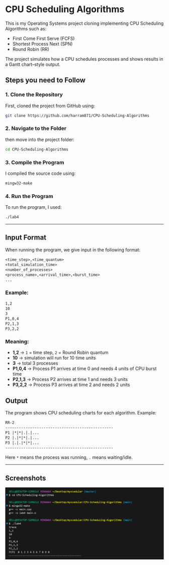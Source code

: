 
 # CPU Scheduling Algorithms

This is my Operating Systems project cloning implementing CPU Scheduling Algorithms such as:

* First Come First Serve (FCFS)
* Shortest Process Next (SPN)
* Round Robin (RR)

The project simulates how a CPU schedules processes and shows results in a Gantt chart–style output.


## Steps you need to Follow

### 1. Clone the Repository

First,  cloned the project from GitHub using:

```bash
git clone https://github.com/harram871/CPU-Scheduling-Algorithms
```

### 2. Navigate to the Folder

then move into the project folder:

```bash
cd CPU-Scheduling-Algorithms
```

### 3. Compile the Program

I compiled the source code using:

```bash
mingw32-make
```

### 4. Run the Program

To run the program, I used:

```bash
./lab4
```

---

## Input Format

When running the program, we give input in the following format:

```
<time_step>,<time_quantum>
<total_simulation_time>
<number_of_processes>
<process_name>,<arrival_time>,<burst_time>
...
```

### Example:

```
1,2
10
3
P1,0,4
P2,1,3
P3,2,2
```

### Meaning:

* **1,2** → `1` = time step, `2` = Round Robin quantum
* **10** → simulation will run for 10 time units
* **3** → total 3 processes
* **P1,0,4** → Process P1 arrives at time 0 and needs 4 units of CPU burst time
* **P2,1,3** → Process P2 arrives at time 1 and needs 3 units
* **P3,2,2** → Process P3 arrives at time 2 and needs 2 units


## Output

The program shows CPU scheduling charts for each algorithm. Example:

```
RR-2
------------------------------------------------
P1 |*|*|.|.|...
P2 |.|*|*|.|...
P3 |.|.|*|*|...
------------------------------------------------
```

Here `*` means the process was running, `.` means waiting/idle.

---

## Screenshots
![image alt](https://github.com/harram871/CPU-Scheduling-Algorithms/blob/813422155bd15d1f400067a936b0f1081473f38a/screenshot%20no%201.PNG)




